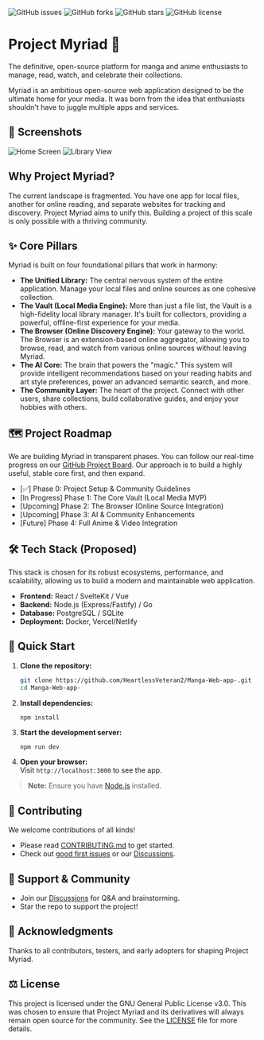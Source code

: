 ![GitHub issues](https://img.shields.io/github/issues/HeartlessVeteran2/Manga-Web-app-)
![GitHub forks](https://img.shields.io/github/forks/HeartlessVeteran2/Manga-Web-app-)
![GitHub stars](https://img.shields.io/github/stars/HeartlessVeteran2/Manga-Web-app-)
![GitHub license](https://img.shields.io/github/license/HeartlessVeteran2/Manga-Web-app-)

# Project Myriad 📖

The definitive, open-source platform for manga and anime enthusiasts to manage, read, watch, and celebrate their collections.

Myriad is an ambitious open-source web application designed to be the ultimate home for your media. It was born from the idea that enthusiasts shouldn't have to juggle multiple apps and services.

## 📸 Screenshots

<!-- Replace with your actual image paths -->
![Home Screen](docs/screenshots/home.png)
![Library View](docs/screenshots/library.png)

## Why Project Myriad?

The current landscape is fragmented. You have one app for local files, another for online reading, and separate websites for tracking and discovery. Project Myriad aims to unify this. Building a project of this scale is only possible with a thriving community.

## ✨ Core Pillars

Myriad is built on four foundational pillars that work in harmony:
- **The Unified Library:** The central nervous system of the entire application. Manage your local files and online sources as one cohesive collection.
- **The Vault (Local Media Engine):** More than just a file list, the Vault is a high-fidelity local library manager. It's built for collectors, providing a powerful, offline-first experience for your media.
- **The Browser (Online Discovery Engine):** Your gateway to the world. The Browser is an extension-based online aggregator, allowing you to browse, read, and watch from various online sources without leaving Myriad.
- **The AI Core:** The brain that powers the "magic." This system will provide intelligent recommendations based on your reading habits and art style preferences, power an advanced semantic search, and more.
- **The Community Layer:** The heart of the project. Connect with other users, share collections, build collaborative guides, and enjoy your hobbies with others.

## 🗺️ Project Roadmap

We are building Myriad in transparent phases. You can follow our real-time progress on our [GitHub Project Board](https://github.com/HeartlessVeteran2/Manga-Web-app-/projects). Our approach is to build a highly useful, stable core first, and then expand.

- [✅] Phase 0: Project Setup & Community Guidelines
- [In Progress] Phase 1: The Core Vault (Local Media MVP)
- [Upcoming] Phase 2: The Browser (Online Source Integration)
- [Upcoming] Phase 3: AI & Community Enhancements
- [Future] Phase 4: Full Anime & Video Integration

## 🛠️ Tech Stack (Proposed)

This stack is chosen for its robust ecosystems, performance, and scalability, allowing us to build a modern and maintainable web application.

- **Frontend:** React / SvelteKit / Vue
- **Backend:** Node.js (Express/Fastify) / Go
- **Database:** PostgreSQL / SQLite
- **Deployment:** Docker, Vercel/Netlify

## 🚀 Quick Start

1. **Clone the repository:**
    ```bash
    git clone https://github.com/HeartlessVeteran2/Manga-Web-app-.git
    cd Manga-Web-app-
    ```
2. **Install dependencies:**
    ```bash0
    npm install
    ```
3. **Start the development server:**
    ```bash
    npm run dev
    ```
4. **Open your browser:**  
   Visit `http://localhost:3000` to see the app.

> **Note:** Ensure you have [Node.js](https://nodejs.org/) installed.

## 🤝 Contributing

We welcome contributions of all kinds!
- Please read [CONTRIBUTING.md](CONTRIBUTING.md) to get started.
- Check out [good first issues](https://github.com/HeartlessVeteran2/Manga-Web-app-/issues?q=is%3Aissue+is%3Aopen+label%3Agood-first-issue) or our [Discussions](https://github.com/HeartlessVeteran2/Manga-Web-app-/discussions).

## 💬 Support & Community

- Join our [Discussions](https://github.com/HeartlessVeteran2/Manga-Web-app-/discussions) for Q&A and brainstorming.
- Star the repo to support the project!

## 🙏 Acknowledgments

Thanks to all contributors, testers, and early adopters for shaping Project Myriad.

## ⚖️ License

This project is licensed under the GNU General Public License v3.0. This was chosen to ensure that Project Myriad and its derivatives will always remain open source for the community. See the [LICENSE](LICENSE) file for more details.
